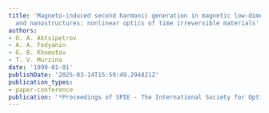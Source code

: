 ```yaml
---
title: 'Magneto-induced second harmonic generation in magnetic low-dimensional systems
  and nanostructures: nonlinear optics of time irreversible materials'
authors:
- O. A. Aktsipetrov
- A. A. Fedyanin
- G. B. Khomutov
- T. V. Murzina
date: '1999-01-01'
publishDate: '2025-03-14T15:59:49.294821Z'
publication_types:
- paper-conference
publication: '*Proceedings of SPIE - The International Society for Optical Engineering*'
---
```

